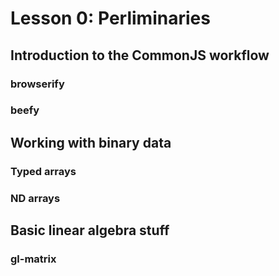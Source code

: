 # Lesson 0: Perliminaries

## Introduction to the CommonJS workflow

### browserify

### beefy



## Working with binary data

### Typed arrays

### ND arrays

## Basic linear algebra stuff

### gl-matrix

